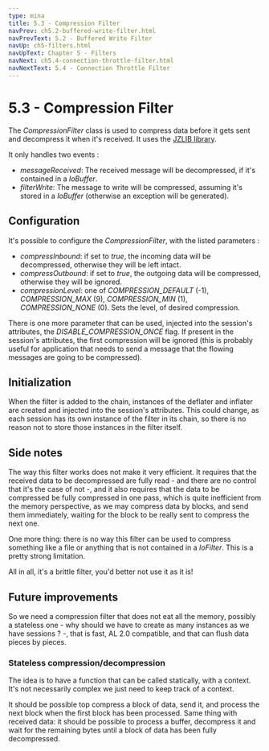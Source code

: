 ```yaml
---
type: mina
title: 5.3 - Compression Filter
navPrev: ch5.2-buffered-write-filter.html
navPrevText: 5.2 - Buffered Write Filter
navUp: ch5-filters.html
navUpText: Chapter 5 - Filters
navNext: ch5.4-connection-throttle-filter.html
navNextText: 5.4 - Connection Throttle Filter
---
```


# 5.3 - Compression Filter

The _CompressionFilter_ class is used to compress data before it gets sent and decompress it when it's received. It uses the [JZLIB library](http://www.jcraft.com/jzlib/).

It only handles two events :

* _messageReceived_: The received message will be decompressed, if it's contained in a _IoBuffer_.
* _filterWrite_: The message to write will be compressed, assuming it's stored in a _IoBuffer_ (otherwise an exception will be generated).

## Configuration

It's possible to configure the _CompressionFilter_, with the listed parameters :

* _compressInbound_: if set to _true_, the incoming data will be decompressed, otherwise they will be left intact.
* _compressOutbound_: if set to _true_, the outgoing data will be compressed, otherwise they will be ignored.
* _compressionLevel_: one of _COMPRESSION_DEFAULT_ (-1), _COMPRESSION_MAX_ (9), _COMPRESSION_MIN_ (1), _COMPRESSION_NONE_ (0). Sets the level, of desired compression.

There is one more parameter that can be used, injected into the session's attributes, the _DISABLE_COMPRESSION_ONCE_ flag. If present in the session's attributes, the first compression will be ignored (this is probably useful for application that needs to send a message that the flowing messages are going to be compressed).

## Initialization

When the filter is added to the chain, instances of the deflater and inflater are created and injected into the session's attributes. This could change, as each session has its own instance of the filter in its chain, so there is no reason not to store those instances in the filter itself.


## Side notes

The way this filter works does not make it very efficient. It requires that the received data to be decompressed are fully read - and there are no control that it's the case of not -, and it also requires that the data to be compressed be fully compressed in one pass, which is quite inefficient from the memory perspective, as we may compress data by blocks, and send them immediately, waiting for the block to be really sent to compress the next one.

One more thing: there is no way this filter can be used to compress something like a file or anything that is not contained in a _IoFilter_. This is a pretty strong limitation.

All in all, it's a brittle filter, you'd better not use it as it is!

## Future improvements

So we need a compression filter that does not eat all the memory, possibly a stateless one - why should we have to create as many instances as we have sessions ? -, that is fast, AL 2.0 compatible, and that can flush data pieces by pieces.

### Stateless compression/decompression

The idea is to have a function that can be called statically, with a context. It's not necessarily complex  we just need to keep track of a context.

It should be possible top compress a block of data, send it, and process the next block when the first block has been processed. Same thing with received data: it should be possible to process a buffer, decompress it and wait for the remaining bytes until a block of data has been fully decompressed.